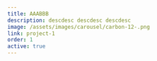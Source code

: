 ```yaml
---
title: AAABBB
description: descdesc descdesc descdesc
image: /assets/images/carousel/carbon-12-.png
link: project-1
order: 1
active: true
---
```

